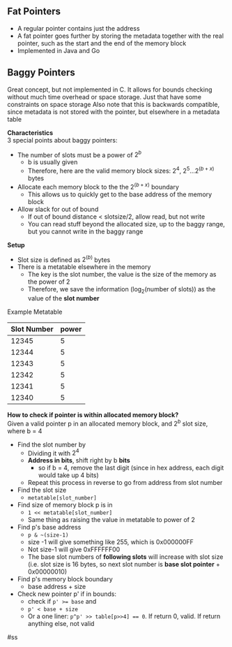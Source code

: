 ## Fat Pointers
- A regular pointer contains just the address
- A fat pointer goes further by storing the metadata together with the real pointer, such as the start and the end of the memory block
- Implemented in Java and Go

## Baggy Pointers
Great concept, but not implemented in C.
It allows for bounds checking without much time overhead or space storage. Just that have some constraints on space storage
Also note that this is backwards compatible, since metadata is not stored with the pointer, but elsewhere in a metadata table

**Characteristics**  
3 special points about baggy pointers:
- The number of slots must be a power of $2^b$
	- b is usually given
	- Therefore, here are the valid memory block sizes: $2^4$, $2^5 \ldots 2^{(b+x)}$ bytes 
- Allocate each memory block to the the $2^{(b+x)}$ boundary
	- This allows us to quickly get to the base address of the memory block
- Allow slack for out of bound
	- If out of bound distance < slotsize/2, allow read, but not write
	- You can read stuff beyond the allocated size, up to the baggy range, but you cannot write in the baggy range

**Setup**  
- Slot size is defined as $2^{(b)}$ bytes
- There is a metatable elsewhere in the memory
	- The key is the slot number, the value is the size of the memory as the power of 2
	- Therefore, we save the information ($\log_2(\text{number of slots})$) as the value of the **slot number**

Example Metatable

| Slot Number | power |
| ----------- | ----- |
| 12345       | 5     |
| 12344       | 5     |
| 12343       | 5     |
| 12342       | 5     |
| 12341       | 5     |
| 12340       | 5     |

**How to check if pointer is within allocated memory block?**  
Given a valid pointer p in an allocated memory block, and $2^b$ slot size, where b = 4 
- Find the slot number by 
	- Dividing it with $2^4$
	- **Address in bits**, shift right by b **bits**
		- so if b = 4, remove the last digit (since in hex address, each digit would take up 4 bits)
	- Repeat this process in reverse to go from address from slot number
- Find the slot size 
	- `metatable[slot_number]`
- Find size of memory block p is in
	- `1 << metatable[slot_number]`
	- Same thing as raising the value in metatable to power of 2
- Find p's base address
	- `p & ~(size-1)`
	- size -1 will give something like 255, which is 0x000000FF
	- Not size-1 will give 0xFFFFFF00
	- The base slot numbers of **following slots** will increase with slot size (i.e. slot size is 16 bytes, so next slot number is **base slot pointer** + $0x00000010$)
- Find p's memory block boundary
	- base address + size
- Check new pointer p' if in bounds:
	- check if `p' >= base` and
	- `p' < base + size`
	- Or a one liner: `p^p' >> table[p>>4] == 0`. If return 0, valid. If return anything else, not valid


#ss